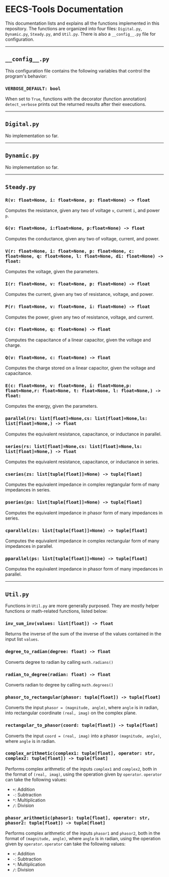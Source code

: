 # EECS-Tools Documentation

This documentation lists and explains all the functions implemented in this repository. The functions are organized into four files: `Digital.py`, `Dynamic.py`, `Steady.py`, and `Util.py`. There is also a `__config__.py` file for configuration. 

---

## `__config__.py`

This configuration file contains the following variables that control the program's behavior: 

### `VERBOSE_DEFAULT: bool`

When set to `True`, functions with the decorator (function annotation) `detect_verbose` prints out the returned results after their executions. 

---

## `Digital.py` 

No implementation so far. 

--- 

## `Dynamic.py` 

No implementation so far. 

---

## `Steady.py` 

### `R(v: float=None, i: float=None, p: float=None) -> float`

Computes the resistance, given any two of voltage `v`, current `i`, and power `p`. 

### `G(v: float=None, i:float=None, p:float=None) -> float`

Computes the conductance, given any two of voltage, current, and power.

### `V(r: float=None, i: float=None, p: float=None, c: float=None, q: float=None, l: float=None, di: float=None) -> float:`

Computes the voltage, given the parameters.

### `I(r: float=None, v: float=None, p: float=None) -> float`

Computes the current, given any two of resistance, voltage, and power.

### `P(r: float=None, v: float=None, i: float=None) -> float`

Computes the power, given any two of resistance, voltage, and current.

### `C(v: float=None, q: float=None) -> float`

Computes the capacitance of a linear capacitor, given the voltage and charge.

### `Q(v: float=None, c: float=None) -> float`

Computes the charge stored on a linear capacitor, given the voltage and capacitance.

### `E(c: float=None, v: float=None, i: float=None,p: float=None,r: float=None, t: float=None, l: float=None,) -> float:`

Computes the energy, given the parameters.

### `parallel(rs: list[float]=None,cs: list[float]=None,ls: list[float]=None,) -> float`

Computes the equivalent resistance, capacitance, or inductance in parallel.

### `series(rs: list[float]=None,cs: list[float]=None,ls: list[float]=None,) -> float`

Computes the equivalent resistance, capacitance, or inductance in series.

### `cseries(zs: list[tuple[float]]=None) -> tuple[float]`

Computes the equivalent impedance in complex regtangular form of many impedances in series.

### `pseries(ps: list[tuple[float]]=None) -> tuple[float]`

Computes the equivalent impedance in phasor form of many impedances in series.

### `cparallel(zs: list[tuple[float]]=None) -> tuple[float]`

Computes the equivalent impedance in complex rectangular form of many impedances in parallel.

### `pparallel(ps: list[tuple[float]]=None) -> tuple[float]`

Computea the equivalent impedance in phasor form of many impedances in parallel.


---

## `Util.py` 

Functions in `Util.py` are more generally purposed. They are mostly helper functions or math-related functions, listed below: 

### `inv_sum_inv(values: list[float]) -> float`

Returns the inverse of the sum of the inverse of the values contained in the input list `values`. 

### `degree_to_radian(degree: float) -> float`

Converts degree to radian by calling `math.radians()`

### `radian_to_degree(radian: float) -> float`

Converts radian to degree by calling `math.degrees()`

### `phasor_to_rectangular(phasor: tuple[float]) -> tuple[float]`

Converts the input `phasor = (magnitude, angle)`, where `angle` is in radian, into rectangular coordinate `(real, imag)` on the complex plane. 

### `rectangular_to_phasor(coord: tuple[float]) -> tuple[float]`

Converts the input `coord = (real, imag)` into a phasor `(magnitude, angle)`, where `angle` is in radian. 

### `complex_arithmetic(complex1: tuple[float], operator: str, complex2: tuple[float]) -> tuple[float]`

Performs complex arithmetic of the inputs `complex1` and `complex2`, both in the format of `(real, imag)`, using the operation given by `operator`. `operator` can take the following values: 

- `+`: Addition
- `-`: Subtraction
- `*`: Multiplication
- `/`: Division

### `phasor_arithmetic(phasor1: tuple[float], operator: str, phasor2: tuple[float]) -> tuple[float]`

Performs complex arithmetic of the inputs `phasor1` and `phasor2`, both in the format of `(magnitude, angle)`, where `angle` is in radian, using the operation given by `operator`. `operator` can take the following values: 

- `+`: Addition
- `-`: Subtraction
- `*`: Multiplication
- `/`: Division



